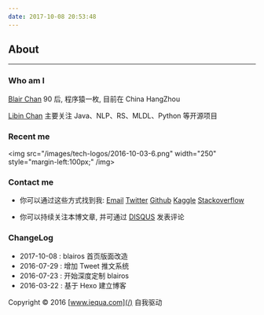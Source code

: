 ```yaml
---
date: 2017-10-08 20:53:48
---
```


<style>
p + p {
        display: inline;
}
</style>

<!--img {
        display: block !important;
        margin-left: 100px !important;
}-->

<!--a {
        border: none;
}-->

## About

---

### Who am I

<a class="article-myself" href="/"> Blair Chan</a> 90 后, 程序猿一枚, 目前在 China HangZhou 

<a class="article-myself" href="/tweet"> Libin Chan</a> 主要关注 Java、NLP、RS、MLDL、Python 等开源项目

<!--<a class="article-myself" href="/">  Libin Chan</a>-->

### Recent me

<img src="/images/tech-logos/2016-10-03-6.png" width="250"  style="margin-left:100px;" /img>

### Contact me

- 你可以通过这些方式找到我: <a class="article-myEmail" href="mailto:robby.values@gmail.com">  Email</a> <!--<a class="article-myFacebook" href="https://www.facebook.com/"> Facebook</a>--> <a class="article-myTwitter" href="https://twitter.com/blairchan10">  Twitter</a> <!--<a class="article-myInstagram" href="https://www.instagram.com/"> Instagram</a>--> <a class="article-myGithub" href="https://github.com/blairchan"> Github</a> <a class="article-myKaggle" href="https://www.kaggle.com/blairchan"> Kaggle</a> <a class="article-mySegmentfault" href="https://www.stackoverflow.com"> Stackoverflow</a>

- 你可以持续关注本博文章, 并可通过 [DISQUS](https://disqus.com/) 发表评论

### ChangeLog

- 2017-10-08 : blairos 首页版面改造
- 2016-07-29 : 增加 Tweet 推文系统
- 2016-07-23 : 开始深度定制 blairos
- 2016-03-22 : 基于 Hexo 建立博客


Copyright © 2016 [www.iequa.com](/) 自我驱动

[1]: /images/tech-logos/2016-10-03-6.png


